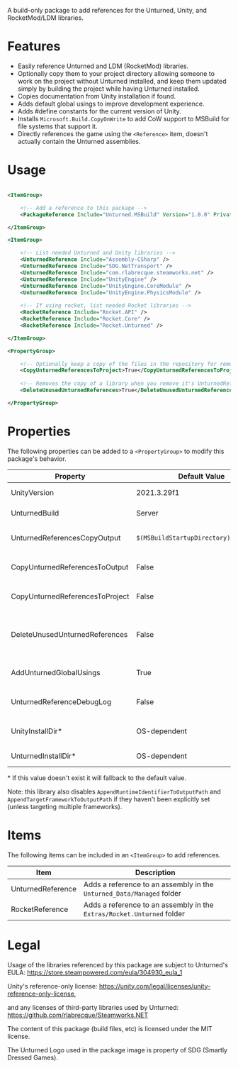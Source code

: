 A build-only package to add references for the Unturned, Unity, and RocketMod/LDM libraries.

# Features
* Easily reference Unturned and LDM (RocketMod) libraries.
* Optionally copy them to your project directory allowing someone to work on the project without Unturned installed, and keep them updated simply by building the project while having Unturned installed.
* Copies documentation from Unity installation if found.
* Adds default global usings to improve development experience.
* Adds #define constants for the current version of Unity.
* Installs `Microsoft.Build.CopyOnWrite` to add CoW support to MSBuild for file systems that support it.
* Directly references the game using the `<Reference>` item, doesn't actually contain the Unturned assemblies.

# Usage
```xml

<ItemGroup>

    <!-- Add a reference to this package -->
    <PackageReference Include="Unturned.MSBuild" Version="1.0.0" PrivateAssets="all" />

</ItemGroup>

<ItemGroup>

    <!-- List needed Unturned and Unity libraries -->
    <UnturnedReference Include="Assembly-CSharp" />
    <UnturnedReference Include="SDG.NetTransport" />
    <UnturnedReference Include="com.rlabrecque.steamworks.net" />
    <UnturnedReference Include="UnityEngine" />
    <UnturnedReference Include="UnityEngine.CoreModule" />
    <UnturnedReference Include="UnityEngine.PhysicsModule" />
    
    <!-- If using rocket, list needed Rocket libraries -->
    <RocketReference Include="Rocket.API" />
    <RocketReference Include="Rocket.Core" />
    <RocketReference Include="Rocket.Unturned" />

</ItemGroup>

<PropertyGroup>

    <!-- Optionally keep a copy of the files in the repository for remote development or to allow for CI actions. -->
    <CopyUnturnedReferencesToProject>True</CopyUnturnedReferencesToProject>
    
    <!-- Removes the copy of a library when you remove it's UnturnedReference or RocketReference. -->
    <DeleteUnusedUnturnedReferences>True</DeleteUnusedUnturnedReferences>

</PropertyGroup>

```

# Properties
The following properties can be added to a `<PropertyGroup>` to modify this package's behavior.

| Property                          | Default Value                             | Description                                                                                                    |
| --------------------------------- | ----------------------------------------- | -------------------------------------------------------------------------------------------------------------- |
| UnityVersion                      | 2021.3.29f1                               | The version of UnityEngine to pull documentation from.                                                         |
| UnturnedBuild                     | Server                                    | Whether to reference U3DS: `Server`, or Unturned: `Client`.                                                    |
| UnturnedReferencesCopyOutput      | `$(MSBuildStartupDirectory)/Libraries`    | When reference copying to project is enabled, the location where they're copied to.                            |
| CopyUnturnedReferencesToOutput    | False                                     | If UnturnedReferences should be copied to the output directory.                                                |
| CopyUnturnedReferencesToProject   | False                                     | If UnturnedReferences should be copied to the repository to use as a fallback reference.                       |
| DeleteUnusedUnturnedReferences    | False                                     | If files in UnturnedReferencesCopyOutput that aren't referenced and are present in the game should be removed. |
| AddUnturnedGlobalUsings           | True                                      | Adds global usings for various commonly used types (see below).                                                |
| UnturnedReferenceDebugLog         | False                                     | Logs where the package is looking for Unity and Unturned to the build output.                                  |
| UnityInstallDir*                  | OS-dependent                              | Overrides the path of the Unity installation used to find documentation.                                       |
| UnturnedInstallDir*               | OS-dependent                              | Overrides the path of the referenced Unturned installation.                                                    |

\* If this value doesn't exist it will fallback to the default value.

Note: this library also disables `AppendRuntimeIdentifierToOutputPath` and `AppendTargetFrameworkToOutputPath` if they haven't been explicitly set (unless targeting multiple frameworks).

# Items

The following items can be included in an `<ItemGroup>` to add references.

| Item              | Description                                                            |
| ----------------- | ---------------------------------------------------------------------- |
| UnturnedReference | Adds a reference to an assembly in the `Unturned_Data/Managed` folder  |
| RocketReference   | Adds a reference to an assembly in the `Extras/Rocket.Unturned` folder |


# Legal

Usage of the libraries referenced by this package are subject to Unturned's EULA:
https://store.steampowered.com/eula/304930_eula_1

Unity's reference-only license:
https://unity.com/legal/licenses/unity-reference-only-license,

and any licenses of third-party libraries used by Unturned:
https://github.com/rlabrecque/Steamworks.NET

The content of this package (build files, etc) is licensed under the MIT license.

The Unturned Logo used in the package image is property of SDG (Smartly Dressed Games).